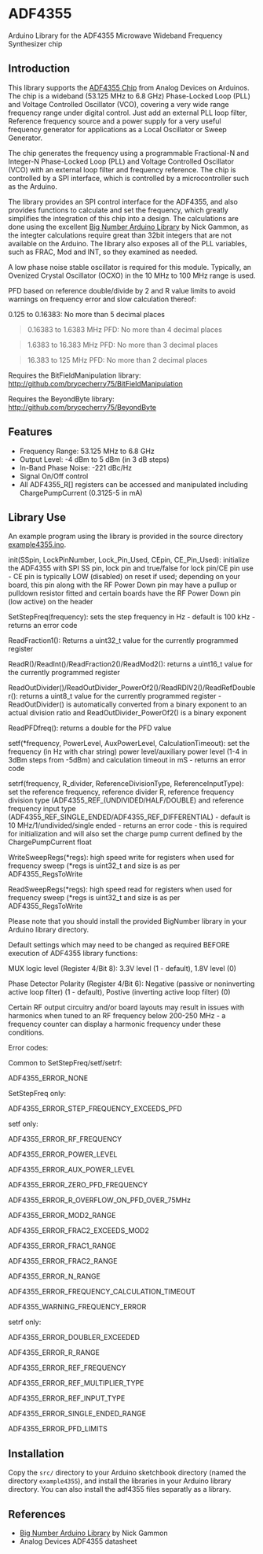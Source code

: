 # ADF4355
Arduino Library for the ADF4355 Microwave Wideband Frequency Synthesizer chip

## Introduction

This library supports the [ADF4355 Chip](https://www.analog.com/en/products/adf4355.html) from Analog Devices on Arduinos. The chip is a wideband (53.125 MHz to 6.8 GHz) Phase-Locked Loop (PLL) and Voltage Controlled Oscillator (VCO), covering a very wide range frequency range under digital control. Just add an external PLL loop filter, Reference frequency source and a power supply for a very useful frequency generator for applications as a Local Oscillator or Sweep Generator.  

The chip generates the frequency using a programmable Fractional-N and Integer-N Phase-Locked Loop (PLL) and Voltage Controlled Oscillator (VCO) with an external loop filter and frequency reference. The chip is controlled by a SPI interface, which is controlled by a microcontroller such as the Arduino.

The library provides an SPI control interface for the ADF4355, and also provides functions to calculate and set the
frequency, which greatly simplifies the integration of this chip into a design. The calculations are done using the excellent 
[Big Number Arduino Library](https://github.com/nickgammon/BigNumber) by Nick Gammon, as the integter calculations require
great than 32bit integers that are not available on the Arduino. The library also exposes all of the PLL variables, such as FRAC, Mod and INT, so they examined as needed.  

A low phase noise stable oscillator is required for this module. Typically, an Ovenized Crystal Oscillator (OCXO) in the 10 MHz to 100 MHz range is used.

PFD based on reference double/divide by 2 and R value limits to avoid warnings on frequency error and slow calculation thereof:

0.125 to 0.16383: No more than 5 decimal places

> 0.16383 to 1.6383 MHz PFD: No more than 4 decimal places

> 1.6383 to 16.383 MHz PFD: No more than 3 decimal places

> 16.383 to 125 MHz PFD: No more than 2 decimal places

Requires the BitFieldManipulation library: http://github.com/brycecherry75/BitFieldManipulation

Requires the BeyondByte library: http://github.com/brycecherry75/BeyondByte

## Features

+ Frequency Range: 53.125 MHz to 6.8 GHz
+ Output Level: -4 dBm to 5 dBm (in 3 dB steps) 
+ In-Band Phase Noise: -221 dBc/Hz
+ Signal On/Off control
+ All ADF4355_R[] registers can be accessed and manipulated including ChargePumpCurrent (0.3125-5 in mA)

## Library Use

An example program using the library is provided in the source directory [example4355.ino](src/example4355.ino).

init(SSpin, LockPinNumber, Lock_Pin_Used, CEpin, CE_Pin_Used): initialize the ADF4355 with SPI SS pin, lock pin and true/false for lock pin/CE pin use - CE pin is typically LOW (disabled) on reset if used; depending on your board, this pin along with the RF Power Down pin may have a pullup or pulldown resistor fitted and certain boards have the RF Power Down pin (low active) on the header

SetStepFreq(frequency): sets the step frequency in Hz - default is 100 kHz - returns an error code

ReadFraction1(): Returns a uint32_t value for the currently programmed register

ReadR()/ReadInt()/ReadFraction2()/ReadMod2(): returns a uint16_t value for the currently programmed register

ReadOutDivider()/ReadOutDivider_PowerOf2()/ReadRDIV2()/ReadRefDoubler(): returns a uint8_t value for the currently programmed register - ReadOutDivider() is automatically converted from a binary exponent to an actual division ratio and 
ReadOutDivider_PowerOf2() is a binary exponent

ReadPFDfreq(): returns a double for the PFD value

setf(*frequency, PowerLevel, AuxPowerLevel, CalculationTimeout): set the frequency (in Hz with char string) power level/auxiliary 
power level (1-4 in 3dBm steps from -5dBm) and calculation timeout in mS - returns an error code

setrf(frequency, R_divider, ReferenceDivisionType, ReferenceInputType): set the reference frequency, reference divider R, reference frequency division type (ADF4355_REF_(UNDIVIDED/HALF/DOUBLE) and reference frequency input type (ADF4355_REF_SINGLE_ENDED/ADF4355_REF_DIFFERENTIAL) - default is 10 MHz/1/undivided/single ended - returns an error code - this is required for initialization and will also set the charge pump current defined by the ChargePumpCurrent float

WriteSweepRegs(*regs): high speed write for registers when used for frequency sweep (*regs is uint32_t and size is as per ADF4355_RegsToWrite

ReadSweepRegs(*regs): high speed read for registers when used for frequency sweep (*regs is uint32_t and size is as per ADF4355_RegsToWrite

Please note that you should install the provided BigNumber library in your Arduino library directory.

Default settings which may need to be changed as required BEFORE execution of ADF4355 library functions:

MUX logic level (Register 4/Bit 8): 3.3V level (1 - default), 1.8V level (0)

Phase Detector Polarity (Register 4/Bit 6): Negative (passive or noninverting active loop filter) (1 - default), Postive (inverting active loop filter) (0)

Certain RF output circuitry and/or board layouts may result in issues with harmonics when tuned to an RF frequency below 200-250 MHz - a frequency counter can display a harmonic frequency under these conditions.


Error codes:

Common to SetStepFreq/setf/setrf:

ADF4355_ERROR_NONE


SetStepFreq only:

ADF4355_ERROR_STEP_FREQUENCY_EXCEEDS_PFD


setf only:

ADF4355_ERROR_RF_FREQUENCY

ADF4355_ERROR_POWER_LEVEL

ADF4355_ERROR_AUX_POWER_LEVEL

ADF4355_ERROR_ZERO_PFD_FREQUENCY

ADF4355_ERROR_R_OVERFLOW_ON_PFD_OVER_75MHz

ADF4355_ERROR_MOD2_RANGE

ADF4355_ERROR_FRAC2_EXCEEDS_MOD2

ADF4355_ERROR_FRAC1_RANGE

ADF4355_ERROR_FRAC2_RANGE

ADF4355_ERROR_N_RANGE

ADF4355_ERROR_FREQUENCY_CALCULATION_TIMEOUT

ADF4355_WARNING_FREQUENCY_ERROR


setrf only:

ADF4355_ERROR_DOUBLER_EXCEEDED

ADF4355_ERROR_R_RANGE

ADF4355_ERROR_REF_FREQUENCY

ADF4355_ERROR_REF_MULTIPLIER_TYPE

ADF4355_ERROR_REF_INPUT_TYPE

ADF4355_ERROR_SINGLE_ENDED_RANGE

ADF4355_ERROR_PFD_LIMITS

## Installation
Copy the `src/` directory to your Arduino sketchbook directory  (named the directory `example4355`), and install the libraries in your Arduino library directory.  You can also install the adf4355 files separatly as a library.

## References

+ [Big Number Arduino Library](https://github.com/nickgammon/BigNumber) by Nick Gammon
+ Analog Devices ADF4355 datasheet